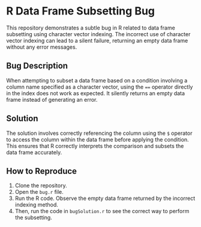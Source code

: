 # R Data Frame Subsetting Bug

This repository demonstrates a subtle bug in R related to data frame subsetting using character vector indexing. The incorrect use of character vector indexing can lead to a silent failure, returning an empty data frame without any error messages.

## Bug Description

When attempting to subset a data frame based on a condition involving a column name specified as a character vector, using the `==` operator directly in the index does not work as expected.  It silently returns an empty data frame instead of generating an error.

## Solution

The solution involves correctly referencing the column using the `$` operator to access the column within the data frame before applying the condition. This ensures that R correctly interprets the comparison and subsets the data frame accurately.

## How to Reproduce

1. Clone the repository.
2. Open the `bug.r` file.
3. Run the R code. Observe the empty data frame returned by the incorrect indexing method.
4. Then, run the code in `bugSolution.r` to see the correct way to perform the subsetting.
